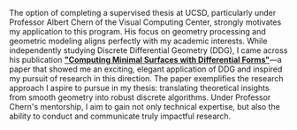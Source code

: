 The option of completing a supervised thesis at UCSD, particularly under Professor Albert Chern of the Visual Computing Center, strongly motivates my application to this program. His focus on geometry processing and geometric modeling aligns perfectly with my academic interests. While independently studying Discrete Differential Geometry (DDG), I came across his publication [**"Computing Minimal Surfaces with Differential Forms"**](https://cseweb.ucsd.edu/~alchern/projects/MinimalCurrent/)—a paper that showed me an exciting, elegant application of DDG and inspired my pursuit of research in this direction. The paper exemplifies the research approach I aspire to pursue in my thesis: translating theoretical insights from smooth geometry into robust discrete algorithms. Under Professor Chern's mentorship, I aim to gain not only technical expertise, but also the ability to conduct and communicate truly impactful research.
